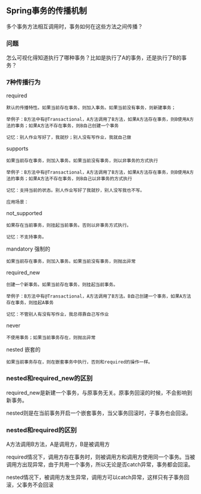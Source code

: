 ## Spring事务的传播机制

多个事务方法相互调用时，事务如何在这些方法之间传播？

### 问题

怎么可视化得知道执行了哪种事务？比如是执行了A的事务，还是执行了B的事务？

### 7种传播行为

required

    默认的传播特性。如果当前存在事务，则加入事务。如果当前没有事务，则新建事务；

    举例子：B方法中有@Transactional，A方法调用了B方法，如果A方法存在事务，则B使用A方法的事务；如果A方法不存在事务，则B自己创建一个事务

    记忆：别人作业写好了，我就抄；别人没有写作业，我就自己做

supports

    如果当前存在事务，则加入事务。如果当前没有事务，则以非事务的方式执行

    举例子：B方法中有@Transactional，A方法调用了B方法，如果A方法存在事务，则B使用A方法的事务；如果A方法不存在事务，则B自己以非事务的方式执行

    记忆：支持当前的状态。别人作业写好了我就抄，别人没写我也不写。

    应用场景：

not_supported

    如果存在当前事务，则挂起当前事务。否则以非事务方式执行。

    记忆：不支持事务。

mandatory 强制的

    如果当前存在事务，则加入事务。如果当前没有事务，则抛出异常

required_new

    创建一个新事务。如果当前存在事务，则挂起当前事务。

    举例子：B方法中有@Transactional，A方法调用了B方法。B自己创建一个事务，如果A方法存在事务，则挂起A事务

    记忆：不管别人有没有写作业，我总得靠自己写作业

never

    不使用事务；如果当前事务存在，则抛出异常

nested 嵌套的

    如果当前事务存在，则在嵌套事务中执行，否则和required的操作一样。

### nested和required_new的区别

required_new是新建一个事务，与原事务无关。原事务回滚的时候，不会影响到新事务。

nested则是在当前事务开启一个嵌套事务，当父事务回滚时，子事务也会回滚。

### nested和required的区别

A方法调用B方法，A是调用方，B是被调用方

required情况下，调用方存在事务时，则被调用方和调用方使用同一个事务。当被调用方出现异常，由于共用一个事务，所以无论是否catch异常，事务都会回滚。

nested情况下，被调用方发生异常，调用方可以catch异常，这样只有子事务回滚，父事务不会回滚

    



